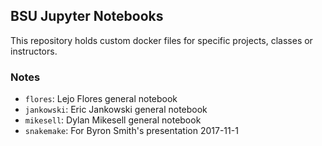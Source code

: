## BSU Jupyter Notebooks

This repository holds custom docker files for specific projects, classes or
instructors.  

### Notes

- `flores`: Lejo Flores general notebook
- `jankowski`: Eric Jankowski general notebook
- `mikesell`: Dylan Mikesell general notebook
- `snakemake`: For Byron Smith's presentation 2017-11-1

